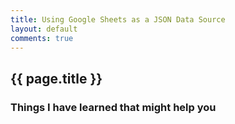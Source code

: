 ```yaml
---
title: Using Google Sheets as a JSON Data Source
layout: default
comments: true
---
```


## {{ page.title }}

### Things I have learned that might help you
